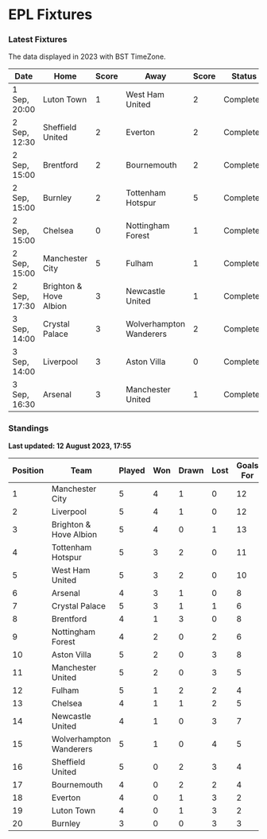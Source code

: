 # EPL Fixtures

### Latest Fixtures

The data displayed in 2023 with BST TimeZone.

<!-- START_TABLE -->
| Date | Home | Score | Away | Score | Status |
|-------------|--------|--------------|--------|--------------|--------|
| 1 Sep, 20:00 | Luton Town | 1 | West Ham United | 2 | Completed |
| 2 Sep, 12:30 | Sheffield United | 2 | Everton | 2 | Completed |
| 2 Sep, 15:00 | Brentford | 2 | Bournemouth | 2 | Completed |
| 2 Sep, 15:00 | Burnley | 2 | Tottenham Hotspur | 5 | Completed |
| 2 Sep, 15:00 | Chelsea | 0 | Nottingham Forest | 1 | Completed |
| 2 Sep, 15:00 | Manchester City | 5 | Fulham | 1 | Completed |
| 2 Sep, 17:30 | Brighton & Hove Albion | 3 | Newcastle United | 1 | Completed |
| 3 Sep, 14:00 | Crystal Palace | 3 | Wolverhampton Wanderers | 2 | Completed |
| 3 Sep, 14:00 | Liverpool | 3 | Aston Villa | 0 | Completed |
| 3 Sep, 16:30 | Arsenal | 3 | Manchester United | 1 | Completed |
<!-- END_TABLE -->

### Standings

**Last updated: 12 August 2023, 17:55**

<!-- START_STANDINGS -->
| Position | Team | Played | Won | Drawn | Lost | Goals For | Goals Against | Goal Difference | Points |
|----------|------|--------|-----|-------|------|-----------|---------------|-----------------|--------|
| 1 | Manchester City | 5 | 4 | 1 | 0 | 12 | 3 | 9 | 13 |
| 2 | Liverpool | 5 | 4 | 1 | 0 | 12 | 4 | 8 | 13 |
| 3 | Brighton & Hove Albion | 5 | 4 | 0 | 1 | 13 | 6 | 7 | 12 |
| 4 | Tottenham Hotspur | 5 | 3 | 2 | 0 | 11 | 4 | 7 | 11 |
| 5 | West Ham United | 5 | 3 | 2 | 0 | 10 | 5 | 5 | 11 |
| 6 | Arsenal | 4 | 3 | 1 | 0 | 8 | 4 | 4 | 10 |
| 7 | Crystal Palace | 5 | 3 | 1 | 1 | 6 | 4 | 2 | 10 |
| 8 | Brentford | 4 | 1 | 3 | 0 | 8 | 5 | 3 | 6 |
| 9 | Nottingham Forest | 4 | 2 | 0 | 2 | 6 | 6 | 0 | 6 |
| 10 | Aston Villa | 5 | 2 | 0 | 3 | 8 | 10 | -2 | 6 |
| 11 | Manchester United | 5 | 2 | 0 | 3 | 5 | 8 | -3 | 6 |
| 12 | Fulham | 5 | 1 | 2 | 2 | 4 | 10 | -6 | 5 |
| 13 | Chelsea | 4 | 1 | 1 | 2 | 5 | 5 | 0 | 4 |
| 14 | Newcastle United | 4 | 1 | 0 | 3 | 7 | 7 | 0 | 3 |
| 15 | Wolverhampton Wanderers | 5 | 1 | 0 | 4 | 5 | 11 | -6 | 3 |
| 16 | Sheffield United | 5 | 0 | 2 | 3 | 4 | 7 | -3 | 2 |
| 17 | Bournemouth | 4 | 0 | 2 | 2 | 4 | 8 | -4 | 2 |
| 18 | Everton | 4 | 0 | 1 | 3 | 2 | 8 | -6 | 1 |
| 19 | Luton Town | 4 | 0 | 1 | 3 | 2 | 9 | -7 | 1 |
| 20 | Burnley | 3 | 0 | 0 | 3 | 3 | 11 | -8 | 0 |
<!-- END_STANDINGS -->
